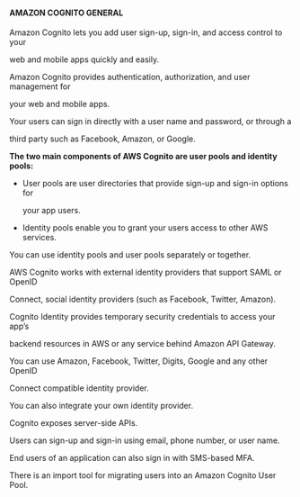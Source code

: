 #### AMAZON COGNITO GENERAL


Amazon Cognito lets you add user sign-up, sign-in, and access control to your

web and mobile apps quickly and easily.


Amazon Cognito provides authentication, authorization, and user management for

your web and mobile apps.


Your users can sign in directly with a user name and password, or through a

third party such as Facebook, Amazon, or Google.


**The two main components of AWS Cognito are user pools and identity pools:**


- User pools are user directories that provide sign-up and sign-in options for

  your app users.

- Identity pools enable you to grant your users access to other AWS services.


You can use identity pools and user pools separately or together.


AWS Cognito works with external identity providers that support SAML or OpenID

Connect, social identity providers (such as Facebook, Twitter, Amazon).


Cognito Identity provides temporary security credentials to access your app’s

backend resources in AWS or any service behind Amazon API Gateway.


You can use Amazon, Facebook, Twitter, Digits, Google and any other OpenID

Connect compatible identity provider.


You can also integrate your own identity provider.


Cognito exposes server-side APIs.


Users can sign-up and sign-in using email, phone number, or user name.


End users of an application can also sign in with SMS-based MFA.


There is an import tool for migrating users into an Amazon Cognito User Pool.

